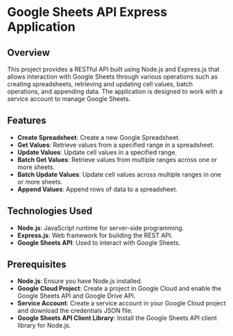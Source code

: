 # Google Sheets API Express Application

## Overview

This project provides a RESTful API built using Node.js and Express.js that allows interaction with Google Sheets through various operations such as creating spreadsheets, retrieving and updating cell values, batch operations, and appending data. The application is designed to work with a service account to manage Google Sheets.

## Features

- **Create Spreadsheet**: Create a new Google Spreadsheet.
- **Get Values**: Retrieve values from a specified range in a spreadsheet.
- **Update Values**: Update cell values in a specified range.
- **Batch Get Values**: Retrieve values from multiple ranges across one or more sheets.
- **Batch Update Values**: Update cell values across multiple ranges in one or more sheets.
- **Append Values**: Append rows of data to a spreadsheet.

## Technologies Used

- **Node.js**: JavaScript runtime for server-side programming.
- **Express.js**: Web framework for building the REST API.
- **Google Sheets API**: Used to interact with Google Sheets.

## Prerequisites

- **Node.js**: Ensure you have Node.js installed.
- **Google Cloud Project**: Create a project in Google Cloud and enable the Google Sheets API and Google Drive API.
- **Service Account**: Create a service account in your Google Cloud project and download the credentials JSON file.
- **Google Sheets API Client Library**: Install the Google Sheets API client library for Node.js.
